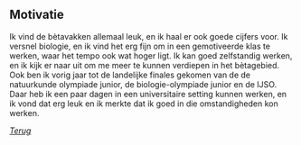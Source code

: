 ## Motivatie

Ik vind de bètavakken allemaal leuk, en ik haal er ook goede cijfers voor. Ik versnel biologie, en ik vind het erg fijn om in een gemotiveerde klas te werken, waar het tempo ook wat hoger ligt. Ik kan goed zelfstandig werken, en ik kijk er naar uit om me meer te kunnen verdiepen in het bètagebied. Ook ben ik vorig jaar tot de landelijke finales gekomen van de de natuurkunde olympiade junior, de biologie-olympiade junior en de IJSO. Daar heb ik een paar dagen in een universitaire setting kunnen werken, en ik vond dat erg leuk en ik merkte dat ik goed in die omstandigheden kon werken.



_[Terug](/README.md)_
